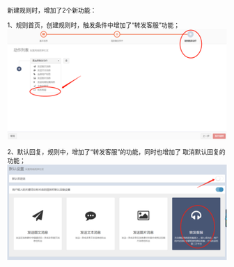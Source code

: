 新建规则时，增加了2个新功能：

1、规则首页，创建规则时，触发条件中增加了“转发客服”功能；![](/assets/1516078432.png)

2、默认回复，规则中，增加了“转发客服”的功能，同时也增加了 取消默认回复的功能；![](/assets/1516078089%281%29.png)

